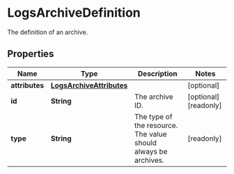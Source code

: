 

# LogsArchiveDefinition

The definition of an archive.
## Properties

Name | Type | Description | Notes
------------ | ------------- | ------------- | -------------
**attributes** | [**LogsArchiveAttributes**](LogsArchiveAttributes.md) |  |  [optional]
**id** | **String** | The archive ID. |  [optional] [readonly]
**type** | **String** | The type of the resource. The value should always be archives. |  [readonly]



